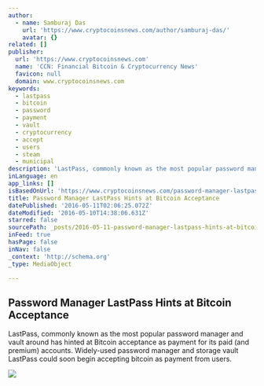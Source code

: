 ```yaml
---
author:
  - name: Samburaj Das
    url: 'https://www.cryptocoinsnews.com/author/samburaj-das/'
    avatar: {}
related: []
publisher:
  url: 'https://www.cryptocoinsnews.com'
  name: 'CCN: Financial Bitcoin & Cryptocurrency News'
  favicon: null
  domain: www.cryptocoinsnews.com
keywords:
  - lastpass
  - bitcoin
  - password
  - payment
  - vault
  - cryptocurrency
  - accept
  - users
  - steam
  - municipal
description: 'LastPass, commonly known as the most popular password manager and vault around has hinted at Bitcoin acceptance as payment for its paid (and premium) accounts. Widely-used password manager and storage vault LastPass could soon begin accepting bitcoin as payment from users.'
inLanguage: en
app_links: []
isBasedOnUrl: 'https://www.cryptocoinsnews.com/password-manager-lastpass-hints-bitcoin-acceptance/'
title: Password Manager LastPass Hints at Bitcoin Acceptance
datePublished: '2016-05-11T02:06:25.072Z'
dateModified: '2016-05-10T14:38:06.631Z'
starred: false
sourcePath: _posts/2016-05-11-password-manager-lastpass-hints-at-bitcoin-acceptance.md
inFeed: true
hasPage: false
inNav: false
_context: 'http://schema.org'
_type: MediaObject

---
```

<article style=""><h1>Password Manager LastPass Hints at Bitcoin Acceptance</h1><p>LastPass, commonly known as the most popular password manager and vault around has hinted at Bitcoin acceptance as payment for its paid (and premium) accounts. Widely-used password manager and storage vault LastPass could soon begin accepting bitcoin as payment from users.</p><img src="https://www.cryptocoinsnews.com/wp-content/uploads/2016/05/LastPass-stock.jpg" /></article>